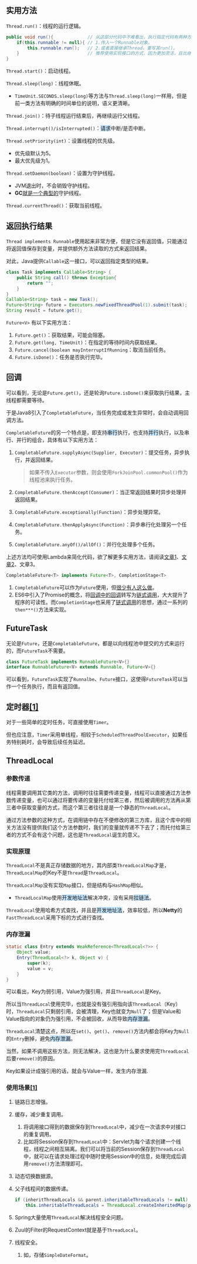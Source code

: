 ## 实用方法

`Thread.run()`：线程的运行逻辑。

```java
public void run(){             // 从这部分代码中不难看出，执行指定代码有两种方式：
	if(this.runnable != null){ // 1.传入一个Runnable对象。
    	this.runnable.run();   // 2.或者直接继承Thread，重写其run()。
    }                          // 推荐使用实现接口的方式，因为更加灵活，且比继承类开销小。
}              
```

`Thread.start()`：启动线程。

`Thread.sleep(long)`：线程休眠。

- `TimeUnit.SECONDS.sleep(long)`等方法与`Thread.sleep(long)`一样用，但是前一类方法有明确的时间单位的说明，语义更清晰。

`Thread.join()`：待子线程运行结束后，再继续运行父线程。

`Thread.interrupt()/isInterrupted()`：<span style=background:#c2e2ff>请求</span>中断/是否中断。

`Thread.setPriority(int)`：设置线程的优先级。

- 优先级默认为5。
- 最大优先级为1。

`Thread.setDaemon(boolean)`：设置为守护线程。

- JVM退出时，不会销毁守护线程。
- **GC**[就是一个典型的](https://blog.hufeifei.cn/2017/06/Java/multithread/01-Thread-Basic/)守护线程。

`Thread.currentThread()`：获取当前线程。



## 返回执行结果

`Thread implements Runnable`使用起来非常方便，但是它没有返回值，只能通过将返回值保存到变量，并提供额外方法读取的方式来返回结果。

对此，Java提供`Callable`这一接口，可以返回指定类型的结果。

```java
class Task implements Callable<String> {
    public String call() throws Exception{
        return "";
    }
}
Callable<String> task = new Task();
Future<String> future = Executors.newFixedThreadPool(1).submit(task);
String result = future.get();     
```

`Future<V>` 有以下实用方法：

1. `Future.get()`：获取结果，可能会阻塞。
2. `Future.get(long, TimeUnit)`：在指定的等待时间内获取结果。
3. `Future.cancel(boolean mayInterruptIfRunning`：取消当前任务。
4. `Future.isDone()`：任务是否执行完毕。



## 回调

可以看到，无论是`Future.get()`，还是轮询`Future.isDone()`来获取执行结果，主线程都需要等待。

于是Java8引入了`CompletableFuture`，当任务完成或发生异常时，会自动调用回调方法。

`CompletableFuture`的另一个特点是，即支持<span style=background:#c2e2ff>串行</span>执行，也支持<span style=background:#c2e2ff>并行</span>执行，以及串行、并行的组合，具体有以下实用方法：

1. `CompletableFuture.supplyAsync(Supplier, Executor)`：提交任务，异步执行，并返回结果。

   > 如果不传入`Executor`参数，则会使用`ForkJoinPool.commonPool()`作为线程池来执行任务。

3. `CompletableFuture.thenAccept(Consumer)`：当正常返回结果时异步处理并返回结果。

4. `CompletableFuture.exceptionally(Function)`：异步处理异常。

5. `CompletableFuture.thenApplyAsync(Function)`：异步串行化处理另一个任务。

6. `CompletableFuture.anyOf()/allOf()`：并行化处理多个任务。

上述方法均可使用Lambda来简化代码，欲了解更多实用方法，请阅读[文章1](https://www.jianshu.com/p/6bac52527ca4)、[文章2](https://www.cnblogs.com/fingerboy/p/9948736.html)、文章3。

```java
CompletableFuture<T> implements Future<T>, CompletionStage<T>
```

1. `CompletableFuture`可以作为`Future`使用，但[很少有人这么做](https://www.cnblogs.com/flydean/p/12680262.html)。
2. ES6中引入了Promise的概念，将<u>回调中的回调</u>转写为<u>链式调用</u>，大大提升了程序的可读性。而`CompletionStage`也采用了<u>链式调用</u>的思想，通过一系列的`then***()`方法来实现。



## FutureTask

无论是`Future`，还是`CompletableFuture`，都是以向线程池中提交的方式来运行的，而`FutureTask`不需要。

```java
class FutureTask implements RunnableFuture<V>{}
interface RunnableFuture<V> extends Runnable, Future<V>{}
```

可以看到，`FutureTask`实现了`Runnalbe`、`Future`接口，这使得`FutureTask`可以当作一个任务执行，而且有返回值。



## 定时器[[1]](https://blog.hufeifei.cn/2017/06/Java/multithread/02-Thread-Utility/)

对于一些简单的定时任务，可直接使用`Timer`。

但也应注意，`Timer`采用单线程，相较于`ScheduledThreadPoolExecutor`，如果任务特别耗时，会导致后续任务延迟。



## ThreadLocal

### 参数传递

线程需要调用其它类的方法，调用时往往需要传递变量，线程可以直接通过方法参数传递变量，也可以通过将要传递的变量托付给第三者，然后被调用的方法再从第三者中获取变量的方式，而这个第三者往往是是一个静态的`ThreadLocal`。

通过方法参数的这种方式，在调用链中存在不便修改的第三方库，且这个库中的相关方法没有提供我们这个方法参数时，我们的变量就传递不下去了；而托付给第三者的方式不会有这个问题，这也是`ThreadLocal`诞生的意义。

### 实现原理

`ThreadLocal`不是真正存储数据的地方，其内部类`ThreadLocalMap`才是，`ThreadLocalMap`的Key不是`Thread`是`ThreadLocal`。

`ThreadLocalMap`没有实现`Map`接口，但是结构与`HashMap`相似。

- `ThreadLocalMap`使用<span style=background:#c2e2ff>开发地址法</span>解决冲突，没有采用<span style=background:#c2e2ff>拉链法</span>。

`ThreadLocal`使用哈希方式查找，并且是<span style=background:#c2e2ff>开发地址法</span>，效率较低，所以**Netty**的`FastThreadLocal`采用下标的方式进行查找。

### 内存泄漏

```java
static class Entry extends WeakReference<ThreadLocal<?>> {
    Object value;
    Entry(ThreadLocal<?> k, Object v) {
        super(k);
        value = v;
    }
}
```

可以看出，Key为弱引用，Value为强引用，并且`ThreadLocal`是Key。

所以当`ThreadLocal`使用完毕，也就是没有强引用指向该`ThreadLocal`（Key）时，`ThreadLocal`只剩弱引用，会被清理，Key也就变为`Null`了；但是Value和Value指向的对象仍为强引用，不会被回收，从而导致<span style=background:#c2e2ff>内存泄漏</span>。

`ThreadLocal`清楚这点，所以在`set()`、`get()`、`remove()`方法内都会将Key为`Null`的`Entry`删掉，避免<span style=background:#c2e2ff>内存泄漏</span>。

当然，如果不调用这些方法，则无法解决，这也是为什么要求使用完`ThreadLocal`后要`remove()`的原因。

Key如果设计成强引用的话，就会与Value一样，发生内存泄漏.

### 使用场景[[1]](https://mp.weixin.qq.com/s/9gXSrw6llYy29OPH-rQuxQ)

1. 链路日志增强。

2. 缓存，减少重复调用。

   1. 将调用接口得到的数据保存到`ThreadLocal`中，减少在一次请求中对接口的重复调用。
   2. 比如将Session保存到`ThreadLocal`中：Servlet为每个请求创建一个线程，线程之间相互隔离。我们可以将当前的Session保存到`ThreadLocal`中，就可以在请求处理过程中随时使用Session中的信息，处理完成后调用`remove()`方法清理即可。

3. 动态切换数据源。

4. 父子线程间的数据传递。

   ```java
   if (inheritThreadLocals && parent.inheritableThreadLocals != null)
       this.inheritableThreadLocals = ThreadLocal.createInheritedMap(parent.inheritableThreadLocals);
   ```

5. Spring大量使用`ThreadLocal`解决线程安全问题。

6. Zuul的Filter的RequestContext就是基于`ThreadLocal`。

7. 线程安全。

   1. 如，存储`SimpleDateFormat`。